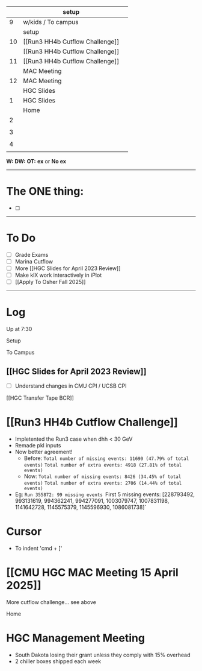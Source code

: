 
|     | setup                           |     |
| --- | ------------------------------- | --- |
| 9   | w/kids / To campus              |     |
|     | setup                           |     |
| 10  | [[Run3 HH4b Cutflow Challenge]] |     |
|     | [[Run3 HH4b Cutflow Challenge]] |     |
| 11  | [[Run3 HH4b Cutflow Challenge]] |     |
|     | MAC Meeting                     |     |
| 12  | MAC Meeting                     |     |
|     | HGC Slides                      |     |
| 1   | HGC Slides                      |     |
|     | Home                            |     |
| 2   |                                 |     |
|     |                                 |     |
| 3   |                                 |     |
|     |                                 |     |
| 4   |                                 |     |
|     |                                 |     |

**W:**
**DW:**
**OT:**
**ex** or **No ex**

---
# The ONE thing: 
- [ ] 

---
# To Do

- [ ] Grade Exams
- [ ] Marina Cutflow 
- [ ] More [[HGC Slides for April 2023 Review]]
- [ ] Make klX work interactively in iPlot
- [ ] [[Apply To Osher Fall 2025]]

---

# Log

Up at 7:30

Setup 

To Campus

## [[HGC Slides for April 2023 Review]]
- [ ] Understand changes in CMU CPI / UCSB CPI


[[HGC Transfer Tape BCR]]


# [[Run3 HH4b Cutflow Challenge]]
- Impletented the Run3 case when dhh < 30 GeV
- Remade pkl inputs
- Now better agreement! 
	- Before:
		`Total number of missing events: 11690 (47.79% of total events)`
		`Total number of extra events: 4918 (27.81% of total events)`
	- Now:
		`Total number of missing events: 8426 (34.45% of total events)`
		`Total number of extra events: 2706 (14.44% of total events)`
- Eg: `Run 355872: 99 missing events
  `First 5 missing events: [228793492, 993131619, 994362241, 994277091, 1003079747, 1007831198, 1141642728, 1145575379, 1145596930, 1086081738]`

# Cursor
- To indent 'cmd + ]'


# [[CMU HGC MAC Meeting 15 April 2025]]


More cutflow challenge... see above

Home

# HGC Management Meeting
- South Dakota losing their grant unless they comply with 15% overhead
- 2 chiller boxes shipped each week
